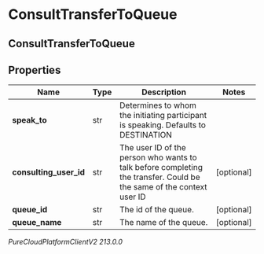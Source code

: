 # ConsultTransferToQueue

## ConsultTransferToQueue

## Properties

|Name | Type | Description | Notes|
|------------ | ------------- | ------------- | -------------|
| **speak_to** | str | Determines to whom the initiating participant is speaking. Defaults to DESTINATION | |
| **consulting_user_id** | str | The user ID of the person who wants to talk before completing the transfer. Could be the same of the context user ID | [optional] |
| **queue_id** | str | The id of the queue. | [optional] |
| **queue_name** | str | The name of the queue. | [optional] |



_PureCloudPlatformClientV2 213.0.0_
